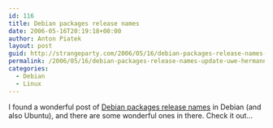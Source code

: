 ```yaml
---
id: 116
title: Debian packages release names
date: 2006-05-16T20:19:18+00:00
author: Anton Piatek
layout: post
guid: http://strangeparty.com/2006/05/16/debian-packages-release-names-update-uwe-hermann/
permalink: /2006/05/16/debian-packages-release-names-update-uwe-hermann/
categories:
  - Debian
  - Linux
---
```

I found a wonderful post of [Debian packages release names](http://www.hermann-uwe.de/blog/debian-packages-release-names) in Debian (and also Ubuntu), and there are some wonderful ones in there. Check it out&#8230;